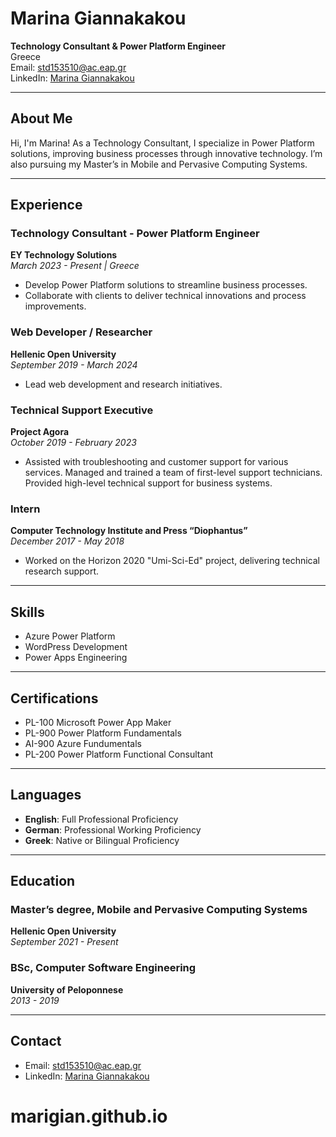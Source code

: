 # Marina Giannakakou

**Technology Consultant & Power Platform Engineer**   
Greece  
Email: [std153510@ac.eap.gr](mailto:std153510@ac.eap.gr)  
LinkedIn: [Marina Giannakakou](https://www.linkedin.com/in/marina-giannakakou-6700bbb4/)

---

## About Me

Hi, I'm Marina! As a Technology Consultant, I specialize in Power Platform solutions, improving business processes through innovative technology. I’m also pursuing my Master’s in Mobile and Pervasive Computing Systems.

---

## Experience

### Technology Consultant - Power Platform Engineer  
**EY Technology Solutions**  
_March 2023 - Present | Greece_  
- Develop Power Platform solutions to streamline business processes.
- Collaborate with clients to deliver technical innovations and process improvements.

### Web Developer / Researcher  
**Hellenic Open University**  
_September 2019 - March 2024_  
- Lead web development and research initiatives.

### Technical Support Executive  
**Project Agora**  
_October 2019 - February 2023_  
- Assisted with troubleshooting and customer support for various services. Managed and trained a team of first-level support technicians. Provided high-level technical support for business systems.

### Intern  
**Computer Technology Institute and Press “Diophantus”**  
_December 2017 - May 2018_  
- Worked on the Horizon 2020 "Umi-Sci-Ed" project, delivering technical research support.

---

## Skills

- Azure Power Platform
- WordPress Development
- Power Apps Engineering

---

## Certifications

- PL-100 Microsoft Power App Maker
- PL-900 Power Platform Fundamentals
- AI-900 Azure Fundumentals
- PL-200 Power Platform Functional Consultant

---

## Languages

- **English**: Full Professional Proficiency
- **German**: Professional Working Proficiency
- **Greek**: Native or Bilingual Proficiency

---

## Education

### Master’s degree, Mobile and Pervasive Computing Systems  
**Hellenic Open University**  
_September 2021 - Present_

### BSc, Computer Software Engineering  
**University of Peloponnese**  
_2013 - 2019_

---

## Contact

- Email: [std153510@ac.eap.gr](mailto:std153510@ac.eap.gr)
- LinkedIn: [Marina Giannakakou](https://www.linkedin.com/in/marina-giannakakou-6700bbb4/)
# marigian.github.io
